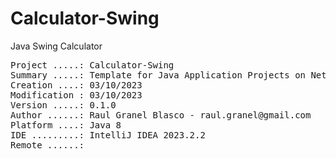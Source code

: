 # Calculator-Swing
Java Swing Calculator
<pre>
Project .....: Calculator-Swing
Summary .....: Template for Java Application Projects on NetBeans IDE
Creation ....: 03/10/2023
Modification : 03/10/2023
Version .....: 0.1.0
Author ......: Raul Granel Blasco - raul.granel@gmail.com
Platform ....: Java 8
IDE .........: IntelliJ IDEA 2023.2.2
Remote ......: 
</pre>